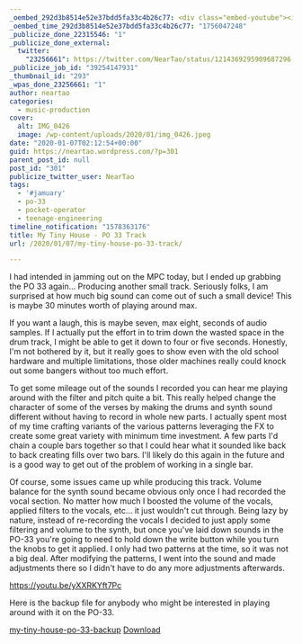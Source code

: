 ```yaml
---
_oembed_292d3b8514e52e37bdd5fa33c4b26c77: <div class="embed-youtube"><iframe title="My Tiny Home - PO-33 Track" width="750" height="422" src="https://www.youtube.com/embed/yXXRKYft7Pc?feature=oembed" frameborder="0" allow="accelerometer; autoplay; clipboard-write; encrypted-media; gyroscope; picture-in-picture; web-share" referrerpolicy="strict-origin-when-cross-origin" allowfullscreen></iframe></div>
_oembed_time_292d3b8514e52e37bdd5fa33c4b26c77: "1756047248"
_publicize_done_22315546: "1"
_publicize_done_external:
  twitter:
    "23256661": https://twitter.com/NearTao/status/1214369295909687296
_publicize_job_id: "39254147931"
_thumbnail_id: "293"
_wpas_done_23256661: "1"
author: neartao
categories:
  - music-production
cover:
  alt: IMG_0426
  image: /wp-content/uploads/2020/01/img_0426.jpeg
date: "2020-01-07T02:12:54+00:00"
guid: https://neartao.wordpress.com/?p=301
parent_post_id: null
post_id: "301"
publicize_twitter_user: NearTao
tags:
  - '#jamuary'
  - po-33
  - pocket-operator
  - teenage-engineering
timeline_notification: "1578363176"
title: My Tiny House - PO 33 Track
url: /2020/01/07/my-tiny-house-po-33-track/

---
```

I had intended in jamming out on the MPC today, but I ended up grabbing the PO 33 again... Producing another small track. Seriously folks, I am surprised at how much big sound can come out of such a small device! This is maybe 30 minutes worth of playing around max.

If you want a laugh, this is maybe seven, max eight, seconds of audio samples. If I actually put the effort in to trim down the wasted space in the drum track, I might be able to get it down to four or five seconds. Honestly, I'm not bothered by it, but it really goes to show even with the old school hardware and multiple limitations, those older machines really could knock out some bangers without too much effort.

To get some mileage out of the sounds I recorded you can hear me playing around with the filter and pitch quite a bit. This really helped change the character of some of the verses by making the drums and synth sound different without having to record in whole new parts. I actually spent most of my time crafting variants of the various patterns leveraging the FX to create some great variety with minimum time investment. A few parts I'd chain a couple bars together so that I could hear what it sounded like back to back creating fills over two bars. I'll likely do this again in the future and is a good way to get out of the problem of working in a single bar.

Of course, some issues came up while producing this track. Volume balance for the synth sound became obvious only once I had recorded the vocal section. No matter how much I boosted the volume of the vocals, applied filters to the vocals, etc... it just wouldn't cut through. Being lazy by nature, instead of re-recording the vocals I decided to just apply some filtering and volume to the synth, but once you've laid down sounds in the PO-33 you're going to need to hold down the write button while you turn the knobs to get it applied. I only had two patterns at the time, so it was not a big deal. After modifying the patterns, I went into the sound and made adjustments there so I didn't have to do any more adjustments afterwards.

https://youtu.be/yXXRKYft7Pc

Here is the backup file for anybody who might be interested in playing around with it on the PO-33.

[my-tiny-house-po-33-backup](/wp-content/uploads/2020/01/my-tiny-house-po-33-backup.zip) [Download](/wp-content/uploads/2020/01/my-tiny-house-po-33-backup.zip)
